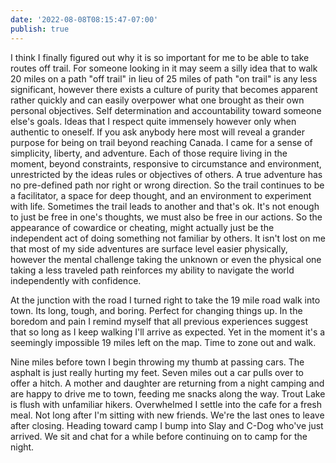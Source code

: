 ```yaml
---
date: '2022-08-08T08:15:47-07:00'
publish: true
---
```

I think I finally figured out why it is so important for me to be able to take routes off trail. For someone looking in it may seem a silly idea that to walk 20 miles on a path "off trail" in lieu of 25 miles of path "on trail" is any less significant, however there exists a culture of purity that becomes apparent rather quickly and can easily overpower what one brought as their own personal objectives. Self determination and accountability toward someone else's goals. Ideas that I respect quite immensely however only when authentic to oneself. If you ask anybody here most will reveal a grander purpose for being on trail beyond reaching Canada. I came for a sense of simplicity, liberty, and adventure. Each of those require living in the moment, beyond constraints, responsive to circumstance and environment, unrestricted by the ideas rules or objectives of others. A true adventure has no pre-defined path nor right or wrong direction. So the trail continues to be a facilitator, a space for deep thought, and an environment to experiment with life. Sometimes the trail leads to another and that's ok. It's not enough to just be free in one's thoughts, we must also be free in our actions. So the appearance of cowardice or cheating, might actually just be the independent act of doing something not familiar by others. It isn't lost on me that most of my side adventures are surface level easier physically, however the mental challenge taking the unknown or even the physical one taking a less traveled path reinforces my ability to navigate the world independently with confidence.

At the junction with the road I turned right to take the 19 mile road walk into town. Its long, tough, and boring. Perfect for changing things up. In the boredom and pain I remind myself that all previous experiences suggest that so long as I keep walking I'll arrive as expected. Yet in the moment it's a seemingly impossible 19 miles left on the map. Time to zone out and walk.

Nine miles before town I begin throwing my thumb at passing cars. The asphalt is just really hurting my feet. Seven miles out a car pulls over to offer a hitch. A mother and daughter are returning from a night camping and are happy to drive me to town, feeding me snacks along the way. Trout Lake is flush with unfamiliar hikers. Overwhelmed I settle into the cafe for a fresh meal. Not long after I'm sitting with new friends. We're the last ones to leave after closing. Heading toward camp I bump into Slay and C-Dog who've just arrived. We sit and chat for a while before continuing on to camp for the night.
